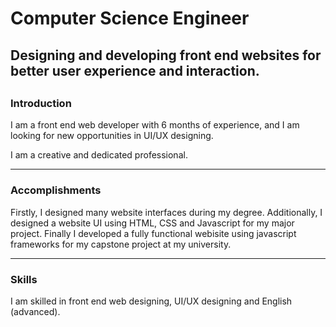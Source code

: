 # Computer Science Engineer
## Designing and developing front end websites for better user experience and interaction.<h2>

<h3>Introduction</h3>
<p>I am a front end web developer with 6 months of experience, and I am looking for new opportunities in UI/UX designing.<p>
<p>I am a creative and dedicated professional.</p>
<hr>

<h3>Accomplishments</h3>
<p>Firstly, I designed many website interfaces during my degree. Additionally, I designed a website UI using HTML, CSS and Javascript for my major project. Finally I developed a fully functional webisite using javascript frameworks for my capstone project at my university.</p>
<hr>

<h3>Skills</h3>
<p>I am skilled in front end web designing, UI/UX designing and English (advanced).</p>
